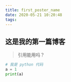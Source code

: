 ```yaml
---
title: first_poster_name
date: 2020-05-21 10:20:48
tags:
---
```

## 这是我的第一篇博客
> 引用能用吗？

```python
# 我是 python 代码
a = 1
print(a)
```